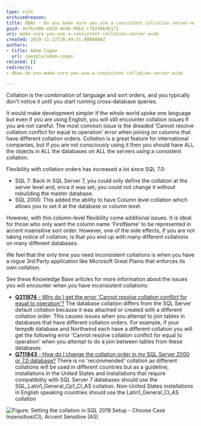 ```yaml
---
type: rule
archivedreason: 
title: DBAs - Do you make sure you use a consistent Collation server-wide?
guid: 4ef6c98b-e828-4e98-98b2-cf0249bdb172
uri: make-sure-you-use-a-consistent-collation-server-wide
created: 2019-11-22T20:49:31.0000000Z
authors:
- title: Adam Cogan
  url: /people/adam-cogan
related: []
redirects:
- dbas-do-you-make-sure-you-use-a-consistent-collation-server-wide

---
```


Collation is the combination of language and sort orders, and you typically don't notice it until you start running cross-database queries.

It would make development simpler if the whole world spoke one language but even if you are using English, you will still encounter collation issues if you are not careful. The most common issue is the dreaded 'Cannot resolve collation conflict for equal to operation' error when joining on columns that have different collation orders. Collation is a great feature for international companies, but if you are not consciously using it then you should have ALL the objects in ALL the databases on ALL the servers using a consistent collation.

<!--endintro-->

Flexibility with collation orders has increased a lot since SQL 7.0:

* SQL 7: Back in SQL Server 7, you could only define the collation at the server level and, once it was set, you could not change it without rebuilding the master database.
* SQL 2000: This added the ability to have Column level collation which allows you to set it at the database or column level.


However, with this column-level flexibility come additional issues. It is ideal for those who only want the column name 'FirstName' to be represented in accent insensitive sort order. However, one of the side effects, if you are not taking notice of collation, is that you end up with many different collations on many different databases.

We feel that the only time you need inconsistent collations is when you have a rogue 3rd Party application like Microsoft Great Plains that enforces its own collation.

See these Knowledge Base articles for more information about the issues you will encounter when you have inconsistent collations:

* [**Q211874** - Why do I get the error 'Cannot resolve collation conflict for equal to operation'?](https://www.ssw.com.au/ssw/KB/KB.aspx?KBID=Q211874)
    The database collation differs from the SQL Server default collation because it was attached or created with a different collation order. This causes issues when you attempt to join tables in databases that have different collation orders. For example, if your tempdb database and Northwind each have a different collation you will get the following error 'Cannot resolve collation conflict for equal to operation' when you attempt to do a join between tables from these databases
* [**Q711843** - How do I change the collation order in my SQL Server 2000 or 7.0 database?](https://www.ssw.com.au/ssw/KB/KB.aspx?KBID=Q711843)
    There is no 'recommended' collation as different collations will be used in different countries but as a guideline, installations in the United States and installations that require compatibility with SQL Server 7 databases should use the SQL\_Latin1\_General\_Cp1\_CI\_AS collation. Non-United States installations in English speaking countries should use the Latin1\_General\_CI\_AS collation


![Figure: Setting the collation in SQL 2019 Setup - Choose Case Insensitive(CI), Accent Sensitive (AS)](Sql2019\_CollationSettingsAtSetup.png)
